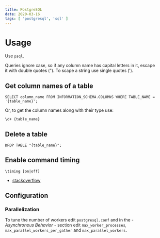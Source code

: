 ```yaml
---
title: PostgreSQL
date: 2020-03-16
tags: [ 'postgresql', 'sql' ]
---
```


# Usage

Use `psql`.

Queries ignore case, so if any column name has capital letters in it, escape
it with double quotes ("). To scape a string use single quotes (').

## Get column names of a table

```psql
SELECT column_name FROM INFORMATION_SCHEMA.COLUMNS WHERE TABLE_NAME = '{table_name}';
```
Or, to get the column names along with their type use:

```psql
\d+ {table_name}
```
## Delete a table

```psql
DROP TABLE "{table_name}";
```

## Enable command timing

```pgsql
\timing [on|off]
```

* [stackoverflow](https://stackoverflow.com/questions/9063402/get-execution-time-of-postgresql-query/9064100)

## Configuration

### Parallelization

To tune the number of workers edit `postgresql.conf` and in the
*- Asynchronous Behavior -* section edit `max_worker_processes`,
`max_parallel_workers_per_gather` and `max_parallel_workers`.
